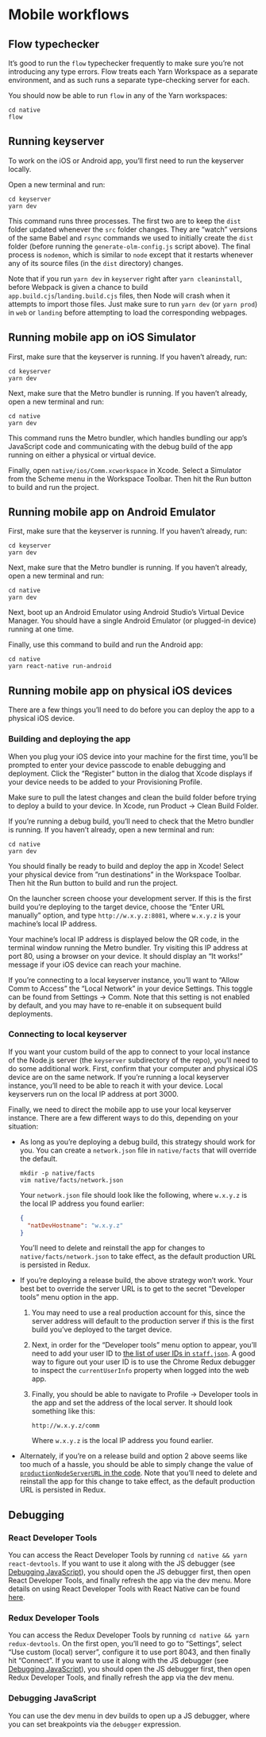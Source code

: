 # Mobile workflows

## Flow typechecker

It’s good to run the `flow` typechecker frequently to make sure you’re not introducing any type errors. Flow treats each Yarn Workspace as a separate environment, and as such runs a separate type-checking server for each.

You should now be able to run `flow` in any of the Yarn workspaces:

```
cd native
flow
```

## Running keyserver

To work on the iOS or Android app, you’ll first need to run the keyserver locally.

Open a new terminal and run:

```
cd keyserver
yarn dev
```

This command runs three processes. The first two are to keep the `dist` folder updated whenever the `src` folder changes. They are “watch” versions of the same Babel and `rsync` commands we used to initially create the `dist` folder (before running the `generate-olm-config.js` script above). The final process is `nodemon`, which is similar to `node` except that it restarts whenever any of its source files (in the `dist` directory) changes.

Note that if you run `yarn dev` in `keyserver` right after `yarn cleaninstall`, before Webpack is given a chance to build `app.build.cjs`/`landing.build.cjs` files, then Node will crash when it attempts to import those files. Just make sure to run `yarn dev` (or `yarn prod`) in `web` or `landing` before attempting to load the corresponding webpages.

## Running mobile app on iOS Simulator

First, make sure that the keyserver is running. If you haven’t already, run:

```
cd keyserver
yarn dev
```

Next, make sure that the Metro bundler is running. If you haven’t already, open a new terminal and run:

```
cd native
yarn dev
```

This command runs the Metro bundler, which handles bundling our app’s JavaScript code and communicating with the debug build of the app running on either a physical or virtual device.

Finally, open `native/ios/Comm.xcworkspace` in Xcode. Select a Simulator from the Scheme menu in the Workspace Toolbar. Then hit the Run button to build and run the project.

## Running mobile app on Android Emulator

First, make sure that the keyserver is running. If you haven’t already, run:

```
cd keyserver
yarn dev
```

Next, make sure that the Metro bundler is running. If you haven’t already, open a new terminal and run:

```
cd native
yarn dev
```

Next, boot up an Android Emulator using Android Studio’s Virtual Device Manager. You should have a single Android Emulator (or plugged-in device) running at one time.

Finally, use this command to build and run the Android app:

```
cd native
yarn react-native run-android
```

## Running mobile app on physical iOS devices

There are a few things you’ll need to do before you can deploy the app to a physical iOS device.

### Building and deploying the app

When you plug your iOS device into your machine for the first time, you’ll be prompted to enter your device passcode to enable debugging and deployment. Click the “Register” button in the dialog that Xcode displays if your device needs to be added to your Provisioning Profile.

Make sure to pull the latest changes and clean the build folder before trying to deploy a build to your device. In Xcode, run Product → Clean Build Folder.

If you’re running a debug build, you’ll need to check that the Metro bundler is running. If you haven’t already, open a new terminal and run:

```
cd native
yarn dev
```

You should finally be ready to build and deploy the app in Xcode! Select your physical device from ”run destinations” in the Workspace Toolbar. Then hit the Run button to build and run the project.

On the launcher screen choose your development server. If this is the first build you’re deploying to the target device, choose the “Enter URL manually” option, and type `http://w.x.y.z:8081`, where `w.x.y.z` is your machine’s local IP address.

Your machine’s local IP address is displayed below the QR code, in the terminal window running the Metro bundler. Try visiting this IP address at port 80, using a browser on your device. It should display an “It works!” message if your iOS device can reach your machine.

If you’re connecting to a local keyserver instance, you’ll want to “Allow Comm to Access” the “Local Network” in your device Settings. This toggle can be found from Settings → Comm. Note that this setting is not enabled by default, and you may have to re-enable it on subsequent build deployments.

### Connecting to local keyserver

If you want your custom build of the app to connect to your local instance of the Node.js server (the `keyserver` subdirectory of the repo), you’ll need to do some additional work. First, confirm that your computer and physical iOS device are on the same network. If you’re running a local keyserver instance, you’ll need to be able to reach it with your device. Local keyservers run on the local IP address at port 3000.

Finally, we need to direct the mobile app to use your local keyserver instance. There are a few different ways to do this, depending on your situation:

- As long as you’re deploying a debug build, this strategy should work for you. You can create a `network.json` file in `native/facts` that will override the default.

  ```
  mkdir -p native/facts
  vim native/facts/network.json
  ```

  Your `network.json` file should look like the following, where `w.x.y.z` is the local IP address you found earlier:

  ```json
  {
    "natDevHostname": "w.x.y.z"
  }
  ```

  You’ll need to delete and reinstall the app for changes to `native/facts/network.json` to take effect, as the default production URL is persisted in Redux.

- If you’re deploying a release build, the above strategy won’t work. Your best bet to override the server URL is to get to the secret “Developer tools” menu option in the app.

  1.  You may need to use a real production account for this, since the server address will default to the production server if this is the first build you’ve deployed to the target device.
  2.  Next, in order for the “Developer tools” menu option to appear, you’ll need to add your user ID to [the list of user IDs in `staff.json`](https://github.com/CommE2E/comm/blob/master/lib/facts/staff.json). A good way to figure out your user ID is to use the Chrome Redux debugger to inspect the `currentUserInfo` property when logged into the web app.
  3.  Finally, you should be able to navigate to Profile → Developer tools in the app and set the address of the local server. It should look something like this:

      ```
      http://w.x.y.z/comm
      ```

      Where `w.x.y.z` is the local IP address you found earlier.

- Alternately, if you’re on a release build and option 2 above seems like too much of a hassle, you should be able to simply change the value of [`productionNodeServerURL` in the code](https://github.com/CommE2E/comm/blob/9e6a13f1569787b498a72c890b12ce0dd8323804/native/utils/url-utils.js#L12). Note that you’ll need to delete and reinstall the app for this change to take effect, as the default production URL is persisted in Redux.

## Debugging

### React Developer Tools

You can access the React Developer Tools by running `cd native && yarn react-devtools`. If you want to use it along with the JS debugger (see [Debugging JavaScript](#debugging-javascript)), you should open the JS debugger first, then open React Developer Tools, and finally refresh the app via the dev menu. More details on using React Developer Tools with React Native can be found [here](https://github.com/facebook/react/tree/main/packages/react-devtools#usage-with-react-native).

### Redux Developer Tools

You can access the Redux Developer Tools by running `cd native && yarn redux-devtools`. On the first open, you’ll need to go to “Settings”, select “Use custom (local) server”, configure it to use port 8043, and then finally hit “Connect”. If you want to use it along with the JS debugger (see [Debugging JavaScript](#debugging-javascript)), you should open the JS debugger first, then open Redux Developer Tools, and finally refresh the app via the dev menu.

### Debugging JavaScript

You can use the dev menu in dev builds to open up a JS debugger, where you can set breakpoints via the `debugger` expression.
